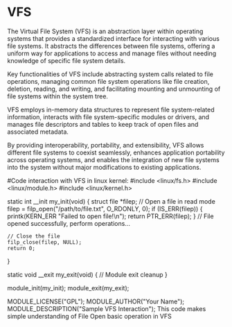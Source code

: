 # VFS
The Virtual File System (VFS) is an abstraction layer within operating systems that provides a standardized interface for interacting with various file systems. It abstracts the differences between file systems, offering a uniform way for applications to access and manage files without needing knowledge of specific file system details.

Key functionalities of VFS include abstracting system calls related to file operations, managing common file system operations like file creation, deletion, reading, and writing, and facilitating mounting and unmounting of file systems within the system tree.

VFS employs in-memory data structures to represent file system-related information, interacts with file system-specific modules or drivers, and manages file descriptors and tables to keep track of open files and associated metadata.

By providing interoperability, portability, and extensibility, VFS allows different file systems to coexist seamlessly, enhances application portability across operating systems, and enables the integration of new file systems into the system without major modifications to existing applications.

#Code interaction with VFS in linux kernel:
#include <linux/fs.h>
#include <linux/module.h>
#include <linux/kernel.h>

static int __init my_init(void) {
    struct file *filep;
    // Open a file in read mode
    filep = filp_open("/path/to/file.txt", O_RDONLY, 0);
    if (IS_ERR(filep)) {
        printk(KERN_ERR "Failed to open file!\n");
        return PTR_ERR(filep);
    }
    // File opened successfully, perform operations...

    // Close the file
    filp_close(filep, NULL);
    return 0;
}

static void __exit my_exit(void) {
    // Module exit cleanup
}

module_init(my_init);
module_exit(my_exit);

MODULE_LICENSE("GPL");
MODULE_AUTHOR("Your Name");
MODULE_DESCRIPTION("Sample VFS Interaction");
This code makes simple understanding of File Open basic operation in VFS
